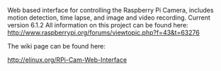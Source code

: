 Web based interface for controlling the Raspberry Pi Camera, includes motion detection, time lapse, and image and video recording.
Current version 6.1.2
All information on this project can be found here: http://www.raspberrypi.org/forums/viewtopic.php?f=43&t=63276

The wiki page can be found here:

http://elinux.org/RPi-Cam-Web-Interface
